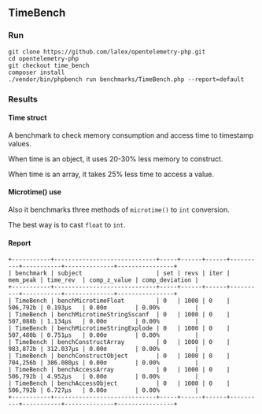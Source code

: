 ## TimeBench

### Run

```
git clone https://github.com/lalex/opentelemetry-php.git
cd opentelemetry-php
git checkout time_bench
composer install
./vendor/bin/phpbench run benchmarks/TimeBench.php --report=default
``` 

### Results

#### Time struct

A benchmark to check memory consumption and access time to timestamp values.

When time is an object, it uses 20-30% less memory to construct. 

When time is an array, it takes 25% less time to access a value.

#### Microtime() use

Also it benchmarks three methods of `microtime()` to `int` conversion.

The best way is to cast `float` to `int`.

#### Report

```
+-----------+-----------------------------+-----+------+------+----------+-----------+--------------+----------------+
| benchmark | subject                     | set | revs | iter | mem_peak | time_rev  | comp_z_value | comp_deviation |
+-----------+-----------------------------+-----+------+------+----------+-----------+--------------+----------------+
| TimeBench | benchMicrotimeFloat         | 0   | 1000 | 0    | 506,792b | 0.193μs   | 0.00σ        | 0.00%          |
| TimeBench | benchMicrotimeStringSscanf  | 0   | 1000 | 0    | 507,088b | 1.134μs   | 0.00σ        | 0.00%          |
| TimeBench | benchMicrotimeStringExplode | 0   | 1000 | 0    | 507,480b | 0.751μs   | 0.00σ        | 0.00%          |
| TimeBench | benchConstructArray         | 0   | 1000 | 0    | 983,872b | 312.037μs | 0.00σ        | 0.00%          |
| TimeBench | benchConstructObject        | 0   | 1000 | 0    | 704,256b | 386.080μs | 0.00σ        | 0.00%          |
| TimeBench | benchAccessArray            | 0   | 1000 | 0    | 506,792b | 4.952μs   | 0.00σ        | 0.00%          |
| TimeBench | benchAccessObject           | 0   | 1000 | 0    | 506,792b | 6.727μs   | 0.00σ        | 0.00%          |
+-----------+-----------------------------+-----+------+------+----------+-----------+--------------+----------------+
```